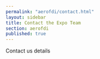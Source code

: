 ```yaml
---
permalink: "aerofdi/contact.html"
layout: sidebar
title: Contact the Expo Team
section: aerofdi
published: true
---
```


Contact us details
